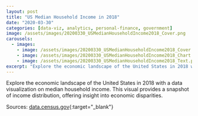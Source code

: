```yaml
---
layout: post
title: "US Median Household Income in 2018"
date: "2020-03-30"
categories: [data-viz, analytics, personal-finance, government]
image: /assets/images/20200330_USMedianHouseholdIncome2018_Cover.png
carousels:
  - images: 
    - image: /assets/images/20200330_USMedianHouseholdIncome2018_Cover.png
    - image: /assets/images/20200330_USMedianHouseholdIncome2018_Chart.png
    - image: /assets/images/20200330_USMedianHouseholdIncome2018_Text.png
excerpt: "Explore the economic landscape of the United States in 2018 with a data visualization on median household income. This visual provides a snapshot of income distribution, offering insight into economic disparities."
---
```


Explore the economic landscape of the United States in 2018 with a data visualization on median household income. This visual provides a snapshot of income distribution, offering insight into economic disparities.

Sources:
[data.census.gov](https://data.census.gov/){:target="_blank"}